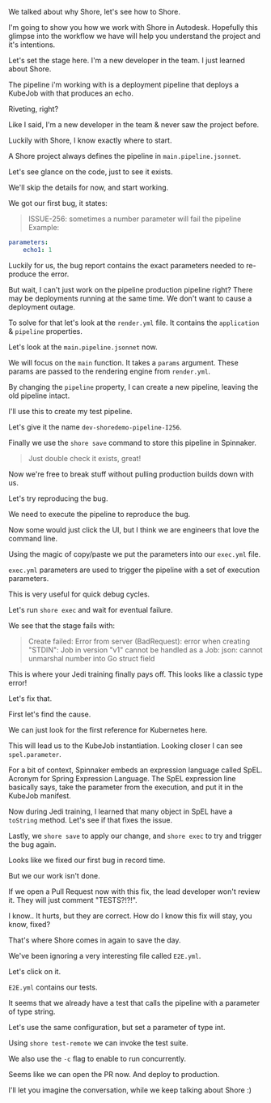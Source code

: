 We talked about why Shore, let's see how to Shore.

I'm going to show you how we work with Shore in Autodesk.
Hopefully this glimpse into the workflow we have will help you understand the project and it's intentions.

Let's set the stage here.
I'm a new developer in the team. I just learned about Shore.

The pipeline i'm working with is a deployment pipeline that deploys a KubeJob with that produces an echo.

Riveting, right?

Like I said, I'm a new developer in the team & never saw the project before.

Luckily with Shore, I know exactly where to start.

A Shore project always defines the pipeline in `main.pipeline.jsonnet`.

Let's see glance on the code, just to see it exists.

We'll skip the details for now, and start working.

We got our first bug, it states:

> ISSUE-256: sometimes a number parameter will fail the pipeline
> Example:

```yaml
parameters:
    echo1: 1
```

Luckily for us, the bug report contains the exact parameters needed to re-produce the error.

But wait, I can't just work on the pipeline production pipeline right?
There may be deployments running at the same time. We don't want to cause a deployment outage.

To solve for that let's look at the `render.yml` file.
It contains the `application` & `pipeline` properties.

Let's look at the `main.pipeline.jsonnet` now.

We will focus on the `main` function.
It takes a `params` argument.
These params are passed to the rendering engine from `render.yml`.

By changing the `pipeline` property, I can create a new pipeline, leaving the old pipeline intact.

I'll use this to create my test pipeline.

Let's give it the name `dev-shoredemo-pipeline-I256`.

Finally we use the `shore save` command to store this pipeline in Spinnaker.

> Just double check it exists, great!

Now we're free to break stuff without pulling production builds down with us.

Let's try reproducing the bug.

We need to execute the pipeline to reproduce the bug.

Now some would just click the UI, but I think we are engineers that love the command line.

Using the magic of copy/paste we put the parameters into our `exec.yml` file.

`exec.yml` parameters are used to trigger the pipeline with a set of execution parameters.

This is very useful for quick debug cycles.

Let's run `shore exec` and wait for eventual failure.

We see that the stage fails with:

> Create failed: Error from server (BadRequest): error when creating "STDIN": Job in version "v1" cannot be handled as a Job: json: cannot unmarshal number into Go struct field

This is where your Jedi training finally pays off. This looks like a classic type error!

Let's fix that.

First let's find the cause.

We can just look for the first reference for Kubernetes here.

This will lead us to the KubeJob instantiation.
Looking closer I can see `spel.parameter`.

For a bit of context, Spinnaker embeds an expression language called SpEL. Acronym for Spring Expression Language.
The SpEL expression line basically says, take the parameter from the execution, and put it in the KubeJob manifest.

Now during Jedi training, I learned that many object in SpEL have a `toString` method.
Let's see if that fixes the issue.

Lastly, we `shore save` to apply our change, and `shore exec` to try and trigger the bug again.

Looks like we fixed our first bug in record time.

But we our work isn't done.

If we open a Pull Request now with this fix, the lead developer won't review it.
They will just comment "TESTS?!?!".

I know.. It hurts, but they are correct. How do I know this fix will stay, you know, fixed?

That's where Shore comes in again to save the day.

We've been ignoring a very interesting file called `E2E.yml`.

Let's click on it.

`E2E.yml` contains our tests.

It seems that we already have a test that calls the pipeline with a parameter of type string.

Let's use the same configuration, but set a parameter of type int.

Using `shore test-remote` we can invoke the test suite.

We also use the `-c` flag to enable to run concurrently.

Seems like we can open the PR now. And deploy to production.

I'll let you imagine the conversation, while we keep talking about Shore :)
